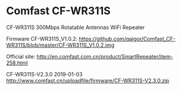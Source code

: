 # Comfast CF-WR311S


CF-WR311S
300Mbps Rotatable Antennas WiFi Repeater

Firmware CF-WR311S_V1.0.2:
https://github.com/qaigor/Comfast_CF-WR311S/blob/master/CF-WR311S_V1.0.2.img

Official site:
http://en.comfast.com.cn/product/SmartRepeater/item-258.html

CF-WR311S-V2.3.0  2019-01-03
http://www.comfast.cn/uploadfile/firmware/CF-WR311S-V2.3.0.zip
